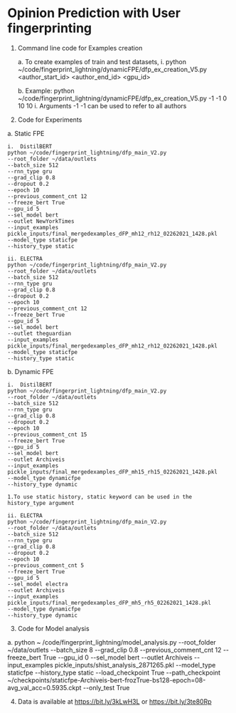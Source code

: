 # Opinion Prediction with User fingerprinting
1.	Command line code for Examples creation

    a.	To create examples of train and test datasets,
      i.	python ~/code/fingerprint_lightning/dynamicFPE/dfp_ex_creation_V5.py <author_start_id> <author_end_id> <gpu_id> <Minimum history threshold for author> <Length of relevant history>

    b.	Example: python ~/code/fingerprint_lightning/dynamicFPE/dfp_ex_creation_V5.py -1 -1 0 10 10
      i.	Arguments -1 -1 can be used to refer to all authors

2.	Code for Experiments
  
  a.	Static FPE
  
    i.	DistilBERT
    python ~/code/fingerprint_lightning/dfp_main_V2.py 
    --root_folder ~/data/outlets 
    --batch_size 512 
    --rnn_type gru 
    --grad_clip 0.8 
    --dropout 0.2 
    --epoch 10 
    --previous_comment_cnt 12 
    --freeze_bert True 
    --gpu_id 5 
    --sel_model bert 
    --outlet NewYorkTimes
    --input_examples pickle_inputs/final_mergedexamples_dFP_mh12_rh12_02262021_1428.pkl 
    --model_type staticfpe 
    --history_type static

    ii.	ELECTRA
    python ~/code/fingerprint_lightning/dfp_main_V2.py 
    --root_folder ~/data/outlets 
    --batch_size 512 
    --rnn_type gru 
    --grad_clip 0.8 
    --dropout 0.2 
    --epoch 10 
    --previous_comment_cnt 12 
    --freeze_bert True 
    --gpu_id 5 
    --sel_model bert 
    --outlet theguardian
    --input_examples pickle_inputs/final_mergedexamples_dFP_mh12_rh12_02262021_1428.pkl 
    --model_type staticfpe
    --history_type static

  b.	Dynamic FPE
  
    i.	DistilBERT
    python ~/code/fingerprint_lightning/dfp_main_V2.py 
    --root_folder ~/data/outlets 
    --batch_size 512 
    --rnn_type gru 
    --grad_clip 0.8 
    --dropout 0.2 
    --epoch 10 
    --previous_comment_cnt 15 
    --freeze_bert True 
    --gpu_id 5 
    --sel_model bert 
    --outlet Archiveis 
    --input_examples pickle_inputs/final_mergedexamples_dFP_mh15_rh15_02262021_1428.pkl 
    --model_type dynamicfpe 
    --history_type dynamic

    1.To use static history, static keyword can be used in the history_type argument

    ii.	ELECTRA
    python ~/code/fingerprint_lightning/dfp_main_V2.py 
    --root_folder ~/data/outlets 
    --batch_size 512 
    --rnn_type gru 
    --grad_clip 0.8 
    --dropout 0.2 
    --epoch 10 
    --previous_comment_cnt 5 
    --freeze_bert True 
    --gpu_id 5 
    --sel_model electra 
    --outlet Archiveis 
    --input_examples pickle_inputs/final_mergedexamples_dFP_mh5_rh5_02262021_1428.pkl 
    --model_type dynamicfpe 
    --history_type dynamic

3.	Code for Model analysis
  
  a.	python ~ /code/fingerprint_lightning/model_analysis.py 
  --root_folder ~/data/outlets 
  --batch_size 8 
  --grad_clip 0.8 
  --previous_comment_cnt 12 
  --freeze_bert True 
  --gpu_id 0 
  --sel_model bert 
  --outlet Archiveis 
  --input_examples pickle_inputs/shist_analysis_2871265.pkl 
  --model_type staticfpe 
  --history_type static 
  --load_checkpoint True 
  --path_checkpoint ~/checkpoints/staticfpe-Archiveis-bert-frozTrue-bs128-epoch=08-avg_val_acc=0.5935.ckpt 
  --only_test True

4. Data is available at https://bit.ly/3kLwH3L or https://bit.ly/3te80Rp
